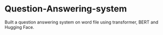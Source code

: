 # Question-Answering-system
Built a question answering system on word file using transformer, BERT and Hugging Face.
